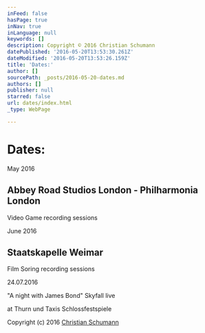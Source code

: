 ```yaml
---
inFeed: false
hasPage: true
inNav: true
inLanguage: null
keywords: []
description: Copyright © 2016 Christian Schumann
datePublished: '2016-05-20T13:53:30.261Z'
dateModified: '2016-05-20T13:53:26.159Z'
title: 'Dates:'
author: []
sourcePath: _posts/2016-05-20-dates.md
authors: []
publisher: null
starred: false
url: dates/index.html
_type: WebPage

---
```

# Dates:

May 2016

## Abbey Road Studios London - Philharmonia London

Video Game recording sessions

June 2016

## Staatskapelle Weimar

Film Soring recording sessions

24.07.2016

"A night with James Bond" Skyfall live

at Thurn und Taxis Schlossfestspiele 

Copyright (c) 2016 [Christian Schumann][0]

[0]: https://thegrid.ai/christian-schumann/